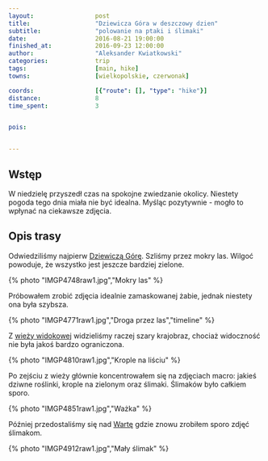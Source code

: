 ```yaml
---
layout:                 post
title:                  "Dziewicza Góra w deszczowy dzien"
subtitle:               "polowanie na ptaki i ślimaki"
date:                   2016-08-21 19:00:00
finished_at:            2016-09-23 12:00:00
author:                 "Aleksander Kwiatkowski"
categories:             trip
tags:                   [main, hike]
towns:                  [wielkopolskie, czerwonak]

coords:                 [{"route": [], "type": "hike"}]
distance:               8
time_spent:             3


pois:


---
```


[wiki-dziewicza-gora]: https://pl.wikipedia.org/wiki/Dziewicza_G%C3%B3ra_(Pojezierze_Wielkopolskie)
[wiki-warta]: https://pl.wikipedia.org/wiki/Warta

[dziewicza-wieza]: http://dziewiczabaza.pl/wieza-widokowa/

Wstęp
-----

W niedzielę przyszedł czas na spokojne zwiedzanie okolicy. Niestety pogoda
tego dnia miała
nie być idealna. Myśląc pozytywnie - mogło to wpłynać na ciekawsze zdjęcia.

Opis trasy
----------

Odwiedziliśmy najpierw [Dziewiczą Górę][wiki-dziewicza-gora]. Szliśmy
przez mokry las. Wilgoć powoduje, że wszystko jest jeszcze bardziej zielone.

{% photo "IMGP4748raw1.jpg","Mokry las" %}

Próbowałem zrobić zdjęcia idealnie zamaskowanej żabie, jednak niestety ona była szybsza.

{% photo "IMGP4771raw1.jpg","Droga przez las","timeline" %}

Z [wieży widokowej][dziewicza-wieza] widzieliśmy raczej szary krajobraz, chociaż widoczność nie
była jakoś bardzo ograniczona.

{% photo "IMGP4810raw1.jpg","Krople na liściu" %}

Po zejściu z wieży głównie koncentrowałem się na zdjęciach macro:
jakieś dziwne roślinki, krople
na zielonym oraz ślimaki. Ślimaków było całkiem sporo.

{% photo "IMGP4851raw1.jpg","Ważka" %}

Później przedostaliśmy się nad [Wartę][wiki-warta] gdzie znowu zrobiłem sporo
zdjęć ślimakom.

{% photo "IMGP4912raw1.jpg","Mały ślimak" %}
